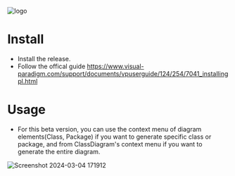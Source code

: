 ![logo](https://github.com/Peppo10/VPCodeGenerator/assets/131891564/12dc6547-7e9b-450f-bd82-47fcadb5df66)

# Install
* Install the release.
* Follow the offical guide https://www.visual-paradigm.com/support/documents/vpuserguide/124/254/7041_installingpl.html

# Usage
* For this beta version, you can use the context menu of diagram elements(Class, Package) if you want to generate specific class or package, and from ClassDiagram's context menu if you want to generate the entire diagram.

![Screenshot 2024-03-04 171912](https://github.com/Peppo10/VPCodeGenerator/assets/131891564/5f3a347f-96a1-4196-88d9-34ac86f5ed3d)
